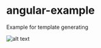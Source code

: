 # angular-example
Example for template generating 


![alt text](https://angular.io/generated/images/guide/start/app-components.png "three components")
